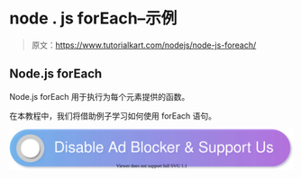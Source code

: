 # node . js forEach–示例

> 原文：<https://www.tutorialkart.com/nodejs/node-js-foreach/>

## Node.js forEach

Node.js forEach 用于执行为每个元素提供的函数。

在本教程中，我们将借助例子学习如何使用 forEach 语句。

[![](img/925da31b32d6bc3827932f6c8afb11bb.png)](https://www.tutorialkart.com/)